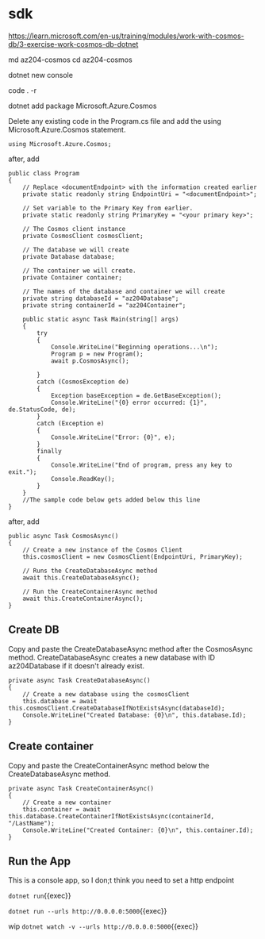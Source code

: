 # sdk

https://learn.microsoft.com/en-us/training/modules/work-with-cosmos-db/3-exercise-work-cosmos-db-dotnet


md az204-cosmos
cd az204-cosmos

dotnet new console


code . -r

dotnet add package Microsoft.Azure.Cosmos

Delete any existing code in the Program.cs file and add the using Microsoft.Azure.Cosmos statement.

```
using Microsoft.Azure.Cosmos;
```

after, add

```
public class Program
{
    // Replace <documentEndpoint> with the information created earlier
    private static readonly string EndpointUri = "<documentEndpoint>";

    // Set variable to the Primary Key from earlier.
    private static readonly string PrimaryKey = "<your primary key>";

    // The Cosmos client instance
    private CosmosClient cosmosClient;

    // The database we will create
    private Database database;

    // The container we will create.
    private Container container;

    // The names of the database and container we will create
    private string databaseId = "az204Database";
    private string containerId = "az204Container";

    public static async Task Main(string[] args)
    {
        try
        {
            Console.WriteLine("Beginning operations...\n");
            Program p = new Program();
            await p.CosmosAsync();

        }
        catch (CosmosException de)
        {
            Exception baseException = de.GetBaseException();
            Console.WriteLine("{0} error occurred: {1}", de.StatusCode, de);
        }
        catch (Exception e)
        {
            Console.WriteLine("Error: {0}", e);
        }
        finally
        {
            Console.WriteLine("End of program, press any key to exit.");
            Console.ReadKey();
        }
    }
    //The sample code below gets added below this line
}
```

after, add 

```
public async Task CosmosAsync()
{
    // Create a new instance of the Cosmos Client
    this.cosmosClient = new CosmosClient(EndpointUri, PrimaryKey);

    // Runs the CreateDatabaseAsync method
    await this.CreateDatabaseAsync();

    // Run the CreateContainerAsync method
    await this.CreateContainerAsync();
}
```


## Create DB
Copy and paste the CreateDatabaseAsync method after the CosmosAsync method. CreateDatabaseAsync creates a new database with ID az204Database if it doesn't already exist.
```
private async Task CreateDatabaseAsync()
{
    // Create a new database using the cosmosClient
    this.database = await this.cosmosClient.CreateDatabaseIfNotExistsAsync(databaseId);
    Console.WriteLine("Created Database: {0}\n", this.database.Id);
}
```

## Create container
Copy and paste the CreateContainerAsync method below the CreateDatabaseAsync method.
```
private async Task CreateContainerAsync()
{
    // Create a new container
    this.container = await this.database.CreateContainerIfNotExistsAsync(containerId, "/LastName");
    Console.WriteLine("Created Container: {0}\n", this.container.Id);
}
```

## Run the App

This is a console app, so I don;t think you need to set a http endpoint

`dotnet run`{{exec}}

`dotnet run --urls http://0.0.0.0:5000`{{exec}}

wip `dotnet watch -v --urls http://0.0.0.0:5000`{{exec}}
